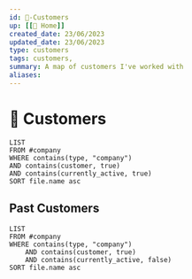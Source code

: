 ```yaml
---
id: 👥-Customers
up: [[🏡 Home]]
created_date: 23/06/2023
updated_date: 23/06/2023
type: customers
tags: customers,
summary: A map of customers I've worked with
aliases: 
---
```


# 👥 Customers

```dataview
LIST
FROM #company
WHERE contains(type, "company")
AND contains(customer, true)
AND contains(currently_active, true)
SORT file.name asc
```

## Past Customers

```dataview
LIST
FROM #company
WHERE contains(type, "company")
	AND contains(customer, true)
	AND contains(currently_active, false)
SORT file.name asc
```
